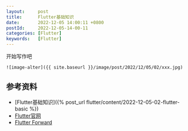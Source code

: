 ```yaml
---
layout:     post
title:      Flutter基础知识
date:       2022-12-05 14:00:11 +0800
postId:     2022-12-05-14-00-11
categories: [Flutter]
keywords:   [Flutter]
---
```


开始写作吧
```
![image-alter]({{ site.baseurl }}/image/post/2022/12/05/02/xxx.jpg)
```

## 参考资料
* [Flutter基础知识]({% post_url flutter/content/2022-12-05-02-flutter-basic %})
* [Flutter官网](https://docs.flutter.dev/)
* [Flutter Forward](https://dart.dev/guides)


